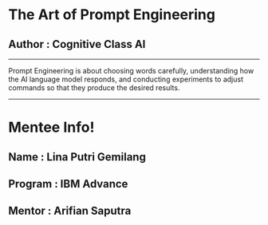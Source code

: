# The Art of Prompt Engineering
## Author : Cognitive Class AI
--------------------------------

Prompt Engineering is about choosing words carefully, understanding how the AI ​​language model responds, and conducting experiments to adjust commands so that they produce the desired results.

-------------------
# Mentee Info!
## Name : Lina Putri Gemilang
## Program : IBM Advance
## Mentor : Arifian Saputra
